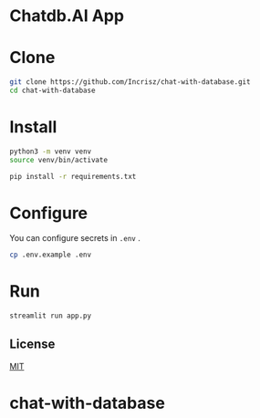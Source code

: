 # Chatdb.AI  App

# Clone 
```bash
git clone https://github.com/Incrisz/chat-with-database.git
cd chat-with-database
```

# Install
```bash
python3 -m venv venv
source venv/bin/activate

pip install -r requirements.txt
```

# Configure
You can configure secrets in `.env` .
```bash
cp .env.example .env
```

# Run
```bash
streamlit run app.py
```

## License
[MIT](https://choosealicense.com/licenses/mit/)
# chat-with-database
